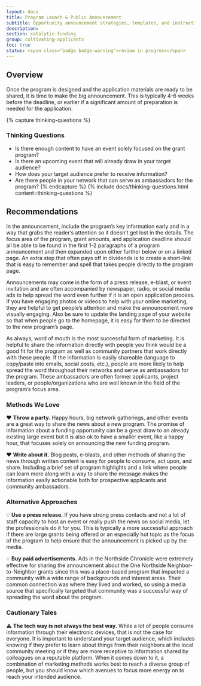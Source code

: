 ```yaml
---
layout: docs
title: Program Launch & Public Announcement
subtitle: Opportunity announcement strategies, templates, and instructions for getting the word out about the funding program.
description:
section: catalytic-funding
group: cultivating-applicants
toc: true
status: <span class="badge badge-warning">review in progress</span>
---
```


## Overview

Once the program is designed and the application materials are ready to be shared, it is time to make the big announcement. This is typically 4-6 weeks before the deadline, or earlier if a significant amount of preparation is needed for the application.

{% capture thinking-questions %}
### Thinking Questions

* Is there enough content to have an event solely focused on the grant program?
* Is there an upcoming event that will already draw in your target audience?
* How does your target audience prefer to receive information?
* Are there people in your network that can serve as ambassadors for the program?
{% endcapture %}
{% include docs/thinking-questions.html content=thinking-questions %}

## Recommendations

In the announcement, include the program’s key information early and in a way that grabs the reader’s attention so it doesn’t get lost in the details. The focus area of the program, grant amounts, and application deadline should all be able to be found in the first 1-2 paragraphs of a program announcement and then expanded upon either further below or on a linked page. An extra step that often pays off in dividends is to create a short-link that is easy to remember and spell that takes people directly to the program page.

Announcements may come in the form of a press release, e-blast, or event invitation and are often accompanied by newspaper, radio, or social media ads to help spread the word even further if it is an open application process. If you have engaging photos or videos to help with your online marketing, they are helpful to get people’s attention and make the announcement more visually engaging. Also be sure to update the landing page of your website so that when people go to the homepage, it is easy for them to be directed to the new program’s page.

As always, word of mouth is the most successful form of marketing. It is helpful to share the information directly with people you think would be a good fit for the program as well as community partners that work directly with these people. If the information is easily shareable (language to copy/paste into emails, social posts, etc.), people are more likely to help spread the word throughout their networks and serve as ambassadors for the program. These ambassadors are often former applicants, project leaders, or people/organizations who are well known in the field of the program’s focus area.

### Methods We Love

:heart: **Throw a party.** Happy hours, big network gatherings, and other events are a great way to share the news about a new program. The promise of information about a funding opportunity can be a great draw to an already existing large event but it is also ok to have a smaller event, like a happy hour, that focuses solely on announcing the new funding program.

:heart: **Write about it.** Blog posts, e-blasts, and other methods of sharing the news through written content is easy for people to consume, act upon, and share. Including a brief set of program highlights and a link where people can learn more along with a way to share the message makes the information easily actionable both for prospective applicants and community ambassadors.

### Alternative Approaches

:bulb: **Use a press release.** If you have strong press contacts and not a lot of staff capacity to host an event or really push the news on social media, let the professionals do it for you. This is typically a more successful approach if there are large grants being offered or an especially hot topic as the focus of the program to help ensure that the announcement is picked up by the media.

:bulb: **Buy paid advertisements.** Ads in the Northside Chronicle were extremely effective for sharing the announcement about the One Northside Neighbor-to-Neighbor grants since this was a place-based program that impacted a community with a wide range of backgrounds and interest areas. Their common connection was where they lived and worked, so using a media source that specifically targeted that community was a successful way of spreading the word about the program.

### Cautionary Tales

:warning: **The tech way is not always the best way.** While a lot of people consume information through their electronic devices, that is not the case for everyone. It is important to understand your target audience, which includes knowing if they prefer to learn about things from their neighbors at the local community meeting or if they are more receptive to information shared by colleagues on a reputable platform. When it comes down to it, a combination of marketing methods works best to reach a diverse group of people, but you should know which avenues to focus more energy on to reach your intended audience.
